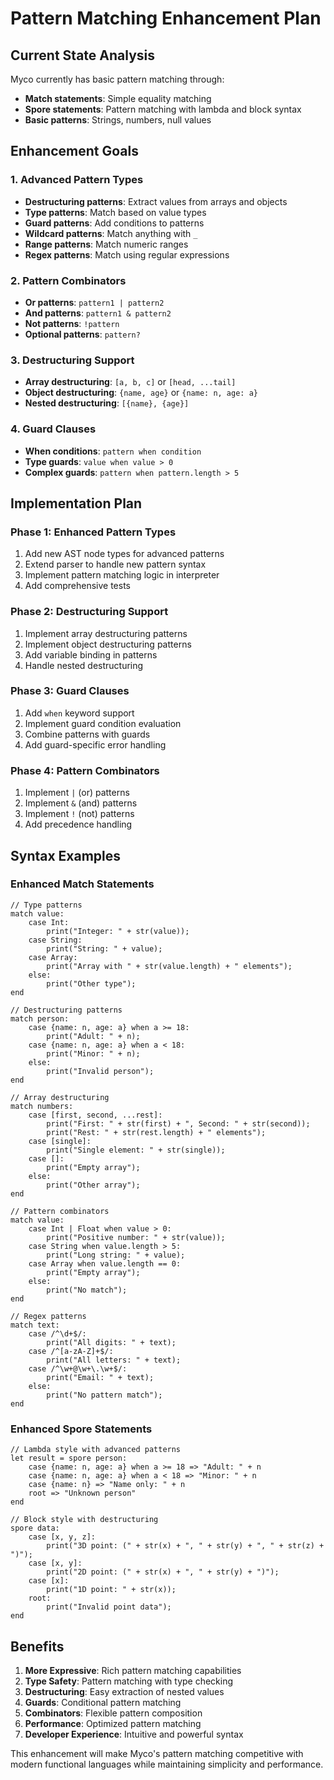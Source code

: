 # Pattern Matching Enhancement Plan

## Current State Analysis

Myco currently has basic pattern matching through:
- **Match statements**: Simple equality matching
- **Spore statements**: Pattern matching with lambda and block syntax
- **Basic patterns**: Strings, numbers, null values

## Enhancement Goals

### 1. **Advanced Pattern Types**
- **Destructuring patterns**: Extract values from arrays and objects
- **Type patterns**: Match based on value types
- **Guard patterns**: Add conditions to patterns
- **Wildcard patterns**: Match anything with `_`
- **Range patterns**: Match numeric ranges
- **Regex patterns**: Match using regular expressions

### 2. **Pattern Combinators**
- **Or patterns**: `pattern1 | pattern2`
- **And patterns**: `pattern1 & pattern2` 
- **Not patterns**: `!pattern`
- **Optional patterns**: `pattern?`

### 3. **Destructuring Support**
- **Array destructuring**: `[a, b, c]` or `[head, ...tail]`
- **Object destructuring**: `{name, age}` or `{name: n, age: a}`
- **Nested destructuring**: `[{name}, {age}]`

### 4. **Guard Clauses**
- **When conditions**: `pattern when condition`
- **Type guards**: `value when value > 0`
- **Complex guards**: `pattern when pattern.length > 5`

## Implementation Plan

### Phase 1: Enhanced Pattern Types
1. Add new AST node types for advanced patterns
2. Extend parser to handle new pattern syntax
3. Implement pattern matching logic in interpreter
4. Add comprehensive tests

### Phase 2: Destructuring Support
1. Implement array destructuring patterns
2. Implement object destructuring patterns
3. Add variable binding in patterns
4. Handle nested destructuring

### Phase 3: Guard Clauses
1. Add `when` keyword support
2. Implement guard condition evaluation
3. Combine patterns with guards
4. Add guard-specific error handling

### Phase 4: Pattern Combinators
1. Implement `|` (or) patterns
2. Implement `&` (and) patterns
3. Implement `!` (not) patterns
4. Add precedence handling

## Syntax Examples

### Enhanced Match Statements
```myco
// Type patterns
match value:
    case Int:
        print("Integer: " + str(value));
    case String:
        print("String: " + value);
    case Array:
        print("Array with " + str(value.length) + " elements");
    else:
        print("Other type");
end

// Destructuring patterns
match person:
    case {name: n, age: a} when a >= 18:
        print("Adult: " + n);
    case {name: n, age: a} when a < 18:
        print("Minor: " + n);
    else:
        print("Invalid person");
end

// Array destructuring
match numbers:
    case [first, second, ...rest]:
        print("First: " + str(first) + ", Second: " + str(second));
        print("Rest: " + str(rest.length) + " elements");
    case [single]:
        print("Single element: " + str(single));
    case []:
        print("Empty array");
    else:
        print("Other array");
end

// Pattern combinators
match value:
    case Int | Float when value > 0:
        print("Positive number: " + str(value));
    case String when value.length > 5:
        print("Long string: " + value);
    case Array when value.length == 0:
        print("Empty array");
    else:
        print("No match");
end

// Regex patterns
match text:
    case /^\d+$/:
        print("All digits: " + text);
    case /^[a-zA-Z]+$/:
        print("All letters: " + text);
    case /^\w+@\w+\.\w+$/:
        print("Email: " + text);
    else:
        print("No pattern match");
end
```

### Enhanced Spore Statements
```myco
// Lambda style with advanced patterns
let result = spore person:
    case {name: n, age: a} when a >= 18 => "Adult: " + n
    case {name: n, age: a} when a < 18 => "Minor: " + n
    case {name: n} => "Name only: " + n
    root => "Unknown person"
end

// Block style with destructuring
spore data:
    case [x, y, z]:
        print("3D point: (" + str(x) + ", " + str(y) + ", " + str(z) + ")");
    case [x, y]:
        print("2D point: (" + str(x) + ", " + str(y) + ")");
    case [x]:
        print("1D point: " + str(x));
    root:
        print("Invalid point data");
end
```

## Benefits

1. **More Expressive**: Rich pattern matching capabilities
2. **Type Safety**: Pattern matching with type checking
3. **Destructuring**: Easy extraction of nested values
4. **Guards**: Conditional pattern matching
5. **Combinators**: Flexible pattern composition
6. **Performance**: Optimized pattern matching
7. **Developer Experience**: Intuitive and powerful syntax

This enhancement will make Myco's pattern matching competitive with modern functional languages while maintaining simplicity and performance.
